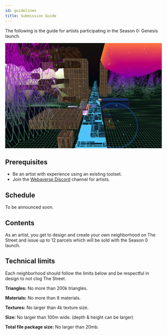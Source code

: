 ```yaml
---
id: guidelines 
title: Submission Guide
---
```


The following is the guide for artists participating in the Season 0: Genesis launch.

<img src="/img/thestreet.png" alt="Zoomed out image of The Street" />

## Prerequisites

- Be an artist with experience using an existing toolset.
- Join the [Webaverse Discord](https://discord.gg/R5wqYhvv53) channel for artists.

## Schedule

To be announced soon.

## Contents

As an artist, you get to design and create your own neighborhood on The Street and issue up to 12 parcels which will be sold with the Season 0 launch.

## Technical limits

Each neighborhood should follow the limits below and be respectful in design to not clog The Street.

**Triangles:** No more than 200k triangles.
  
**Materials:** No more than 8 materials.

**Textures:** No larger than 4k texture size.

**Size:** No larger than 100m wide. (depth & height can be larger)

**Total file package size:** No larger than 20mb.
